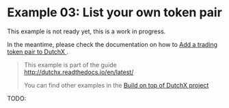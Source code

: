 # Example 03: List your own token pair
This example is not ready yet, this is a work in progress.

In the meantime, please check the documentation on how to [Add a trading token pair to DutchX
](http://dutchx.readthedocs.io/en/latest/add-token-pair.html).

> This example is part of the guide http://dutchx.readthedocs.io/en/latest/
>
> You can find other examples in the [Build on top of DutchX project](https://github.com/gnosis/dx-examples-dev)

TODO: